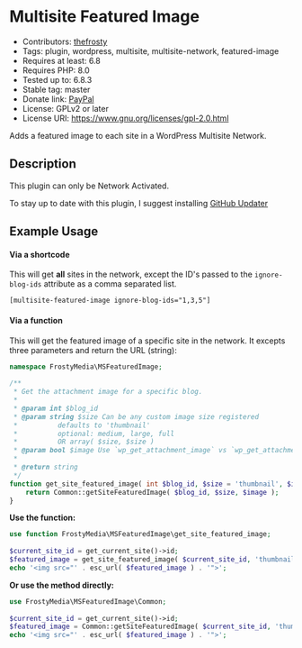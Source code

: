 # Multisite Featured Image

* Contributors: [thefrosty](https://github.com/thefrosty)
* Tags: plugin, wordpress, multisite, multisite-network, featured-image 
* Requires at least: 6.8
* Requires PHP: 8.0
* Tested up to: 6.8.3
* Stable tag: master
* Donate link: [PayPal](https://www.paypal.me/AustinPassy)
* License: GPLv2 or later
* License URI: https://www.gnu.org/licenses/gpl-2.0.html

Adds a featured image to each site in a WordPress Multisite Network.

## Description

This plugin can only be Network Activated.

To stay up to date with this plugin, I suggest installing [GitHub Updater](https://github.com/afragen/github-updater)
 
## Example Usage

#### Via a shortcode
This will get **all** sites in the network, except the ID's passed to the `ignore-blog-ids`
attribute as a comma separated list.

```
[multisite-featured-image ignore-blog-ids="1,3,5"]
```

#### Via a function
This will get the featured image of a specific site in the network. It excepts three
parameters and return the URL (string):
```php
namespace FrostyMedia\MSFeaturedImage;
 
/**
 * Get the attachment image for a specific blog.
 *
 * @param int $blog_id
 * @param string $size Can be any custom image size registered
 *          defaults to 'thumbnail'
 *          optional: medium, large, full
 *          OR array( $size, $size )
 * @param bool $image Use `wp_get_attachment_image` vs `wp_get_attachment_image_src`
 *
 * @return string
 */
function get_site_featured_image( int $blog_id, $size = 'thumbnail', $image = true ): string {
    return Common::getSiteFeaturedImage( $blog_id, $size, $image );
}
```

**Use the function:**
```php
use function FrostyMedia\MSFeaturedImage\get_site_featured_image;
 
$current_site_id = get_current_site()->id;
$featured_image = get_site_featured_image( $current_site_id, 'thumbnail' );
echo '<img src="' . esc_url( $featured_image ) . '">';
```

**Or use the method directly:**
```php
use FrostyMedia\MSFeaturedImage\Common;
 
$current_site_id = get_current_site()->id;
$featured_image = Common::getSiteFeaturedImage( $current_site_id, 'thumbnail' );
echo '<img src="' . esc_url( $featured_image ) . '">';
```
